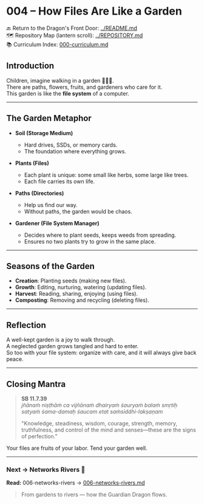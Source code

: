 # 004 – How Files Are Like a Garden

🔙 Return to the Dragon's Front Door: [../README.md](../README.md)  
🗺️ Repository Map (lantern scroll): [../REPOSITORY.md](../REPOSITORY.md)  
📚 Curriculum Index: [000-curriculum.md](000-curriculum.md)


## Introduction

Children, imagine walking in a garden 🌱🌸🍎.  
There are paths, flowers, fruits, and gardeners who care for it.  
This garden is like the **file system** of a computer.

---

## The Garden Metaphor

- **Soil (Storage Medium)**  
  - Hard drives, SSDs, or memory cards.  
  - The foundation where everything grows.  

- **Plants (Files)**  
  - Each plant is unique: some small like herbs, some large like trees.  
  - Each file carries its own life.  

- **Paths (Directories)**  
  - Help us find our way.  
  - Without paths, the garden would be chaos.  

- **Gardener (File System Manager)**  
  - Decides where to plant seeds, keeps weeds from spreading.  
  - Ensures no two plants try to grow in the same place.  

---

## Seasons of the Garden

- **Creation**: Planting seeds (making new files).  
- **Growth**: Editing, nurturing, watering (updating files).  
- **Harvest**: Reading, sharing, enjoying (using files).  
- **Composting**: Removing and recycling (deleting files).  

---

## Reflection

A well-kept garden is a joy to walk through.  
A neglected garden grows tangled and hard to enter.  
So too with your file system: organize with care, and it will always give back peace.  

---

## Closing Mantra

> **SB 11.7.39**  
> *jñānaṁ niṣṭhāṁ ca vijñānaṁ dhairyaṁ śauryaṁ balaṁ smṛtiḥ  
> satyaṁ śama-damaḥ śaucam etat saṁsiddhi-lakṣaṇam*  
>  
> "Knowledge, steadiness, wisdom, courage, strength, memory, truthfulness, and control of the mind and senses—these are the signs of perfection."  

Your files are fruits of your labor. Tend your garden well.

---
### Next → Networks Rivers 🌊
**Read:** 006-networks-rivers → [006-networks-rivers.md](006-networks-rivers.md)

> From gardens to rivers — how the Guardian Dragon flows.
